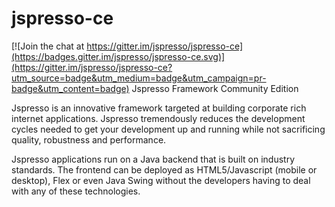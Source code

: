 # jspresso-ce

[![Join the chat at https://gitter.im/jspresso/jspresso-ce](https://badges.gitter.im/jspresso/jspresso-ce.svg)](https://gitter.im/jspresso/jspresso-ce?utm_source=badge&utm_medium=badge&utm_campaign=pr-badge&utm_content=badge)
Jspresso Framework Community Edition



Jspresso is an innovative framework targeted at building corporate rich internet applications. Jspresso tremendously reduces the development cycles needed to get your development up and running while not sacrificing quality, robustness and performance.

Jspresso applications run on a Java backend that is built on industry standards. The frontend can be deployed as HTML5/Javascript (mobile or desktop), Flex or even Java Swing without the developers having to deal with any of these technologies.

